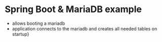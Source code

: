 # Spring Boot & MariaDB example

- allows booting a mariadb
- application connects to the mariadb and creates all needed tables on startup}